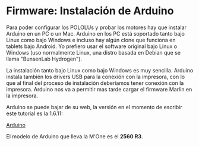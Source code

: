 # Firmware: Instalación de Arduino


Para poder configurar los POLOLUs y probar los motores hay que instalar Arduino en un PC o un Mac. Arduino en los PC está soportado tanto bajo Linux como bajo Windows e incluso hay algún clone que funciona en tablets bajo Android. Yo prefiero usar el software original bajo Linux o Windows (uso normalmente Linux, una distro basada en Debian que se llama "BunsenLab Hydrogen"). 

La instalación tanto bajo Linux como bajo Windows es muy sencilla. Arduino instala también los drivers USB para la conexión con la impresora, con lo que al final del proceso de instalación deberíamos tener conexión con la impresora. Arduino nos va a permitir mas tarde cargar el firmware Marlin en la impresora.

Arduino se puede bajar de su web, la versión en el momento de escribir este tutorial es la 1.6.11:

  [Arduino](https://www.arduino.cc/en/Main/Software)
  
 El modelo de Arduino que lleva la M'One es el **2560 R3**. 